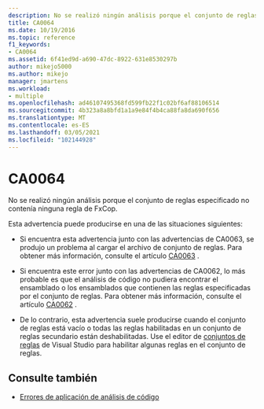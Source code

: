 ```yaml
---
description: No se realizó ningún análisis porque el conjunto de reglas especificado no contenía ninguna regla de FxCop.
title: CA0064
ms.date: 10/19/2016
ms.topic: reference
f1_keywords:
- CA0064
ms.assetid: 6f41ed9d-a690-47dc-8922-631e8530297b
author: mikejo5000
ms.author: mikejo
manager: jmartens
ms.workload:
- multiple
ms.openlocfilehash: ad46107495368fd599fb22f1c02bf6af88106514
ms.sourcegitcommit: 4b323a8a8bfd1a1a9e84f4b4ca88fa8da690f656
ms.translationtype: MT
ms.contentlocale: es-ES
ms.lasthandoff: 03/05/2021
ms.locfileid: "102144928"
---
```

# <a name="ca0064"></a>CA0064

No se realizó ningún análisis porque el conjunto de reglas especificado no contenía ninguna regla de FxCop.

Esta advertencia puede producirse en una de las situaciones siguientes:

- Si encuentra esta advertencia junto con las advertencias de CA0063, se produjo un problema al cargar el archivo de conjunto de reglas. Para obtener más información, consulte el artículo [CA0063](ca0063.md) .

- Si encuentra este error junto con las advertencias de CA0062, lo más probable es que el análisis de código no pudiera encontrar el ensamblado o los ensamblados que contienen las reglas especificadas por el conjunto de reglas. Para obtener más información, consulte el artículo [CA0062](ca0062.md) .

- De lo contrario, esta advertencia suele producirse cuando el conjunto de reglas está vacío o todas las reglas habilitadas en un conjunto de reglas secundario están deshabilitadas. Use el editor de [conjuntos de reglas](../code-quality/working-in-the-code-analysis-rule-set-editor.md) de Visual Studio para habilitar algunas reglas en el conjunto de reglas.

## <a name="see-also"></a>Consulte también

- [Errores de aplicación de análisis de código](../code-quality/code-analysis-application-errors.md)
